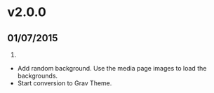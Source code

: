 # v2.0.0
## 01/07/2015

1. [](#new)
  * Add random background. Use the media page images to load the backgrounds.
  * Start conversion to Grav Theme.
